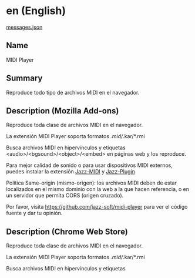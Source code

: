 # en (English)

[messages.json](../firefox/midi-player/_locales/en/messages.json)

## Name
MIDI Player

## Summary
Reproduce todo tipo de archivos MIDI en el navegador.

## Description (Mozilla Add-ons)
Reproduce toda clase de archivos MIDI en el navegador.

La extensión MIDI Player soporta formatos *.mid/*.kar/*.rmi 

Busca archivos MIDI en hipervínculos y etiquetas &lt;audio&gt;/&lt;bgsound&gt;/&lt;object&gt;/&lt;embed&gt; en páginas web y los reproduce.

Para mejor calidad de sonido o para usar dispositivos MIDI externos, puedes instalar la extensión <a href=https://addons.mozilla.org/firefox/addon/jazz-midi>Jazz-MIDI</a> y <a href=https://jazz-soft.net>Jazz-Plugin</a> 

Política Same-origin (mismo-origen): los archivos MIDI deben de estar localizados en el mismo dominio con la web a la que hacen referencia, o en un servidor que permita CORS (origen cruzado).

Por favor, visita https://github.com/jazz-soft/midi-player para ver el código fuente y dar tu opinión.

## Description (Chrome Web Store)
Reproduce toda clase de archivos MIDI en el navegador.

La extensión MIDI Player soporta formatos *.mid/*.kar/*.rmi 

Busca archivos MIDI en hipervínculos y etiquetas <audio>/<bgsound>/<object>/<embed> en páginas web y los reproduce.

Para mejor calidad de sonido puedes instalar la extensión Jazz-Plugin y Jazz-MIDI 

Política Same-origin (mismo-origen): los archivos MIDI deben de estar localizados en el mismo dominio con la web a la que hacen referencia, o en un servidor que permita CORS (origen cruzado).

Por favor, visita https://github.com/jazz-soft/midi-player para ver el código fuente y dar tu opinión.